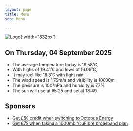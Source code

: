 ```yaml
---
layout: page
title: Menu
seo: Menu

---
```


![Logo](/images/logo.jpg){:width="832px"}

<!-- weather_marker starts -->
## On Thursday, 04 September 2025

- The average temperature today is 16.58˚C,
- With highs of 19.41˚C and lows of 16.09˚C,
- It may feel like 16.3˚C with light rain
- The wind speed is 1.79m/s and visibility is 10000m
- The pressure is 1007hPa and humidity is 77%
- The sun will rise at 05:25 and set at 18:49

<!-- weather_marker ends -->

## Sponsors

- [Get £50 credit when switching to Octopus Energy](https://bit.ly/3oD1nnS)
- [Get £75 when taking a 1000mb YouFibre broadband plan](https://aklam.io/91zWhU?)
